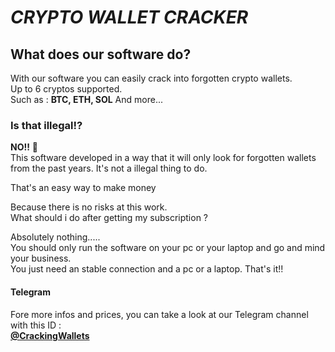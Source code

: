 # ***CRYPTO WALLET CRACKER***

## What does our software do?

With our software you can easily crack into forgotten crypto wallets.\
Up to 6 cryptos supported.\
Such as : **BTC, ETH, SOL** And more...

### Is that illegal⁉️

**NO!!** 🚫\
This software developed in a way that it will only look for forgotten wallets from the past years.
It's not a illegal thing to do.

That's an easy way to make money

Because there is no risks at this work.\
What should i do after getting my subscription ?

Absolutely nothing.....\
You should only run the software on your pc or your laptop and go and mind your business.\
You just need an stable connection and a pc or a laptop. That's it!!

#### **Telegram**

Fore more infos and prices, you can take a look at our Telegram channel with this ID : \
**[@CrackingWallets](https://t.me/CrackingWallets)**
